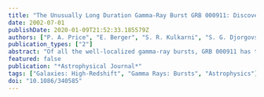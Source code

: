 ```yaml
---
title: "The Unusually Long Duration Gamma-Ray Burst GRB 000911: Discovery of the Afterglow and Host Galaxy"
date: 2002-07-01
publishDate: 2020-01-09T21:52:33.185579Z
authors: ["P. A. Price", "E. Berger", "S. R. Kulkarni", "S. G. Djorgovski", "D. W. Fox", "A. Mahabal", "K. Hurley", "J. S. Bloom", "D. A. Frail", "T. J. Galama", "F. A. Harrison", "G. Morrison", "D. E. Reichart", "S. A. Yost", "R. Sari", "T. S. Axelrod", "T. Cline", "S. Golenetskii", "E. Mazets", "B. P. Schmidt", "J. Trombka"]
publication_types: ["2"]
abstract: "Of all the well-localized gamma-ray bursts, GRB 000911 has the longest duration (T$_90$=500 s) and ranks in the top 1% of BATSE bursts for fluence. Here we report the discovery of the afterglow of this unique burst. In order to simultaneously fit our radio and optical observations, we are required to invoke a model involving a hard electron distribution, påisebox-0.5ex 1.5, and a jet-break time less than 1.5 days. A spectrum of the host galaxy taken 111 days after the burst reveals a single emission line, interpreted as [O II] at a redshift z=1.0585, and a continuum break that we interpret as the Balmer limit at this redshift. Despite the long T$_90$, the afterglow of GRB 000911 is not unusual in any other way when compared to the set of afterglows studied to date. We conclude that the duration of the GRB plays little part in determining the physics of the afterglow. Partially based on observations obtained at the W. M. Keck Observatory, which is operated by the California Association for Research in Astronomy, a scientific partnership among the California Institute of Technology, the University of California, and the National Aeronautics and Space Administration."
featured: false
publication: "*Astrophysical Journal*"
tags: ["Galaxies: High-Redshift", "Gamma Rays: Bursts", "Astrophysics"]
doi: "10.1086/340585"
---
```


